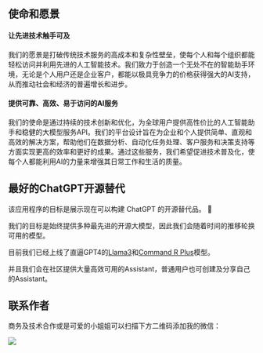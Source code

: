 ## 使命和愿景

#### 让先进技术触手可及
我们的愿景是打破传统技术服务的高成本和复杂性壁垒，使每个人和每个组织都能轻松访问并利用先进的人工智能技术。我们致力于创造一个无处不在的智能助手环境，无论是个人用户还是企业客户，都能以极具竞争力的价格获得强大的AI支持，从而推动社会和经济的普遍增长和进步。

#### 提供可靠、高效、易于访问的AI服务
我们的使命是通过持续的技术创新和优化，为全球用户提供高性价比的人工智能助手和稳健的大模型服务API。我们的平台设计旨在为企业和个人提供简单、直观和高效的解决方案，帮助他们在数据分析、自动化任务处理、客户服务和决策支持等方面实现更高的效率和更好的成果。通过这些服务，我们希望促进技术普及化，使每个人都能利用AI的力量来增强其日常工作和生活的质量。

## 最好的ChatGPT开源替代

该应用程序的目标是展示现在可以构建 ChatGPT 的开源替代品。 💪

我们的目标是始终提供多种最先进的开源大模型，因此我们会随着时间的推移轮换可用的模型。

目前我们已经上线了直逼GPT4的[Llama3](https://llms.chat/models/meta-llama/Meta-Llama-3-70B-Instruct)和[Command R Plus](https://llms.chat/models/CohereForAI/c4ai-command-r-plus)模型。 

并且我们会在社区提供大量高效可用的Assistant，普通用户也可创建及分享自己的Assistant。

## 联系作者

商务及技术合作或是可爱的小姐姐可以扫描下方二维码添加我的微信：

![](https://llms.chat/chatui/wechat.png)
